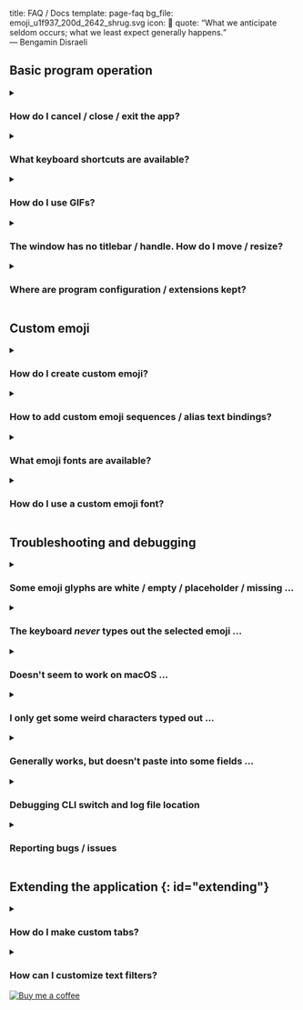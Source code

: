 title: FAQ / Docs
template: page-faq
bg_file: emoji_u1f937_200d_2642_shrug.svg
icon: 📘
quote: <q>What we anticipate seldom occurs; what we least expect generally happens.</q><br>— Bengamin Disraeli

## Basic program operation

<details markdown="1">
<summary><h3>How do I cancel / close / exit the app?</h3></summary>
To close EFCK, like any cancelable dialog, 
simply use Escape (<kbd>Esc</kbd>) key.
See here for additional [keyboard shortcuts](#keyboard-shortcuts).
</details>


<details markdown=1 id="keyboard-shortcuts">
<summary><h3>What keyboard shortcuts are available?</h3></summary>
EFCK responds to the following keyboard keys with
the specified actions:

* <kbd>Alt</kbd>+<kbd>E</kbd>: switch to _Emoji_ tab.
* <kbd>Alt</kbd>+<kbd>F</kbd>: switch to _Filters_ tab.
* <kbd>Alt</kbd>+<kbd>G</kbd>: switch to _GIFs_ tab.
* <kbd>Alt</kbd>+<kbd>O</kbd>: switch to _Options_ tab.
* <kbd>←</kbd>, <kbd>↑</kbd>, <kbd>→</kbd>, <kbd>↓</kbd> (arrow keys):
  move main view selection. To instead move the caret (text input cursor)
  in the text edit field, use e.g. <kbd>Ctrl</kbd>+<kbd>←</kbd> (or <kbd>Cmd</kbd>+<kbd>←</kbd> on macOS) or
  <kbd>Home</kbd> to move to the previous word.
* <kbd>Enter</kbd>: activate the current selection and issue the
  associated action (type out the chosen emoji or text,
  put stuff into system clipboard ...)
* <kbd>Alt</kbd>+<kbd>1</kbd> ... <kbd>Alt</kbd>+<kbd>9</kbd>: 
  select and activate the offset-numbered item in the view.
  Particularly useful in _Filters_ tab where the available
  transforms always maintain their sorted order regardless of input text.
* <kbd>Esc</kbd>: exit the application.
* <kbd>Ctrl</kbd>+<kbd>Alt</kbd>+<kbd>.</kbd>:
  **only on Windows**, this is installed to launch the Start Menu shortcut / program.
</details>


<details markdown="1">
<summary><h3>How do I use GIFs?</h3></summary>
Rather than activate the chosen GIF with <kbd>Enter</kbd> key (works on X11),
you can drag and drop it into the target receiver application. 
</details>


<details markdown="1">
<summary><h3>The window has no titlebar / handle. How do I move / resize?</h3></summary>
It is very modern for windows to draw their own window frames and reinvent
procedures for common window actions like resizing, moving, toggling state ...
These are called _client-side decorations_ and _branding_.
Who gives a f— what the user likes on their desktop.
"We gave you an app; you will submit to us, fully."
Digression over.

To resize the window, you can use the **size grip in the bottom right window corner**.

To move the window, you can **"pick it" on any background window surface**
(i.e. not the tabbar, not the text input field, not the main list view, 
but everything else).
</details>


<details markdown="1" id="config-home">
<summary><h3>Where are program configuration / extensions kept?</h3></summary>
EFCK stores it's files in user's local config home folder.
This location is platform dependent:

* **Windos**:  
  `%LOCALAPPDATA%\{APP_NAME}`  
  `%PROGRAMDATA%\{APP_NAME}` &nbsp;&nbsp;(sometimes)
* **macOS**:  
  `~/Library/Preferences/{APP_NAME}`
* **GNU/Linux/X11**:  
  `~/.config/{APP_NAME}`  
  `$XDG_CONFIG_HOME/{APP_NAME}` &nbsp;&nbsp;(if the variable is set).

In all above cases, `{APP_NAME}` stands for `"efck-chat-keyboard"`.
</details>



## Custom emoji

<details markdown=1 id="create-emoji">
<summary><h3>How do I create custom emoji?</h3></summary>
Emoji text characters are well-defined codepoints in the Unicode
Standard, released by the Unicode Consortium.
**You can't create your own emoji** in an interoperable manner, 
**but you can**
[_propose_ to the Unicode Consortium](https://www.unicode.org/emoji/proposals.html)
that a new emoji be added to Unicode standard.
Here is a
[list of current emoji proposals with their latest status](https://www.unicode.org/emoji/emoji-requests.html).

**You can also**
[add custom _emoji sequences_ and override text bindings](#emoji-custom-strings)
in EFCK.

**You _could_** [forge a new font](https://fontforge.org)
with custom images you pick assigned arbitrary codepoints
from the
[Unicode private use blocks](https://en.wikipedia.org/wiki/Private_Use_Areas)
and then make all your recipients use your font file,
but that's all unlikely and not really worthwhile. 
</details>


<details markdown="1" id="emoji-custom-strings">
<summary><h3>How to add custom emoji sequences / alias text bindings?</h3></summary>
You can create custom text aliases for emoji by adding lines to
_emoji-custom-strings.txt_ file kept in your
[config home folder](#config-home).

If the file doesn't exist, create it.
The expected format is simply the emoji character or sequence
(no whitespace allowed) followed by the desired text alias.
E.g.:

    # Comments are prefixed with '#' symbol and ignored
    # Line format: emoji_sequence any_text_alias
    👨🏿‍❤️‍💋‍👨🏿	gay
    😂🔫	blow brains out

For more inspiration, see [bundled _emoji-custom-strings.txt_](https://github.com/efck-chat-keyboard/efck/blob/master/efck/emoji-custom-strings.txt).
</details>


<details markdown=1 id="fonts">
<summary><h3>What emoji fonts are available?</h3></summary>

* **Apple Color Emoji** -- Emoji font on macOS and Apple devices.
* [**Noto Color Emoji**](https://fonts.google.com/noto/specimen/Noto+Color+Emoji)
  -- Google's emoji font used on Android and readily
  available on GNU/Linux.
* [**Twitter Color Emoji**](https://twemoji.twitter.com)
  -- A free-to-use Emoji font from Twitter,
  also shipped by Mozilla Firefox.
* **SegoeUI Emoji** -- Windows 7-11 emoji font.
* [**OpenMoji Color**](https://openmoji.org/)
  -- An open source emoji font that is currently in beta.
* **Joypixels** -- One needs a license to use the font. Geesh!
* [**Symbola**](https://dn-works.com/ufas/)
  -- A black and white font with fair Unicode 9.0 coverage.

Most fonts work well on Android/GNU/Linux/X11/fontconfig.
Presently, only the platform-shipped default fonts work
on Widows and macOS.

Note again, what emoji images your recipients see depends
solely on what emoji fonts are loaded on _their machines_,
therefore one might as well just stick with platform defaults.
</details>


<details markdown="1">
<summary><h3>How do I use a custom emoji font?</h3></summary>
By default, EFCK uses platform-default emoji font,
with fallback alternatives configured as are known to be supported.
You can force use of a custom emoji font family by setting
environment variable `ICON_FONT`. E.g.:

    export ICON_FONT="Twitter Color Emoji"
    ./efck-chat-keyboard

See instructions how to set environment variables
[on Linux](https://www.google.com/search?q=set+environment+variable+linux),
[on macOS](https://stackoverflow.com/questions/56307294/how-do-i-launch-a-mac-osx-macos-app-with-an-environment-variable-set),
and [on Windosw](https://www.google.com/search?q=set+environment+variable+windows).

Of course, the font has to be installed beforehand.
See here for [emoji font alternatives](#fonts).
</details>


## Troubleshooting and debugging

<details markdown="1">
<summary><h3>Some emoji glyphs are white / empty / placeholder / missing ...</h3></summary>
EFCK ships with official emoji sequences for the
[latest Unicode Standard](https://www.unicode.org/versions/latest/).
And cooking new emoji sequences is
[all the rage these days](#create-emoji).
**If you see only white empty squares**,
your platform emoji font (see [#fonts](#fonts)) and
any of the available fallback emoji fonts are, in fact,
missing glyphs for the associated code points.
What you can do is **update your font to the latest version**.
</details>


<details markdown="1">
<summary><h3>The keyboard <em>never</em> types out the selected emoji ...</h3></summary>

Typing out the text into the previously focused window may not be supported
on your platform. Typeout was tested working on Widosw, macOS,
Linux/X11 (using xdotool), and Linux/Wayland (using ydotool or wtype).

If it's not working for you on one of these platforms, please
[submit a bug report](#bug-report).
</details>


<details markdown="1">
<summary><h3>Doesn't seem to work on macOS ...</h3></summary>

Make sure you have followed [macOS installation notes]({filename}/pages/download.md#mac).
</details>


<details markdown="1">
<summary><h3>I only get some weird characters typed out ...</h3></summary>
If instead of the expected emoji or text the program types out
unexpected characters like empty rectangles or rectangles with some numbers
(like one of `𪛗�۝□`) or Chinese letters or strings like `&lt;ffffffff&gt;`,
**the issue likely lies with the receiving program**.
Please only raise new bug reports if you can't make it work
in a quality program like Firefox or Chromium.
</details>


<details markdown="1">
<summary><h3>Generally works, but doesn't paste into some fields ...</h3></summary>
The typeout function only works with **programs that _retain_
keyboard focus on the focused input field** even as their windows are
deactivated (unfocused).
Therefore, it works, for instance, with most browsers' location fields,
but it doesn't work with Windos' File Manager file rename operation
since the rename operation is canceled once the window loses focus.

**To augment the typeout function,
you can force use of system clipboard in _Options_ tab.**
</details>


<details id="debugging" markdown="1">
<summary><h3>Debugging CLI switch and log file location</h3></summary>
Use **`--debug` command line switch** to print debug messages on
stderr and into the log file.
Log file location is
`"$TMPDIR/efck-chat-keyboard-{timestamp}.log"`
where variable `$TMPDIR` is resolved as per the algorithm of
[Python's `tempfile.gettempdir()`](https://docs.python.org/3/library/tempfile.html#tempfile.gettempdir)
function.
</details>


<details id="bug-report" markdown="1">
<summary><h3>Reporting bugs / issues</h3></summary>
Please report bugs on the [issue tracker on GitHub](https://github.com/efck-chat-keyboard/efck/issues).
Please kindly revise
[contributing guidelines](https://github.com/efck-chat-keyboard/efck/blob/master/CONTRIBUTING.md),
in particular, see
[how to report bugs effectively](https://www.chiark.greenend.org.uk/~sgtatham/bugs.html). Thanks!
</details>


## Extending the application {: id="extending"}

<details markdown="1" id="custom-tabs">
<summary><h3>How do I make custom tabs?</h3></summary>
**EFCK is written in [Python programming language](https://www.python.org)
and based on [Qt widget framework](https://doc.qt.io/qtforpython/)**,
so you'll need some grasp of both.
In order to write a custom tab, simply extend
[`efck.tab.Tab`](https://github.com/efck-chat-keyboard/efck/blob/master/efck/tab.py)
class in your module file that you put in your
[config dir](#config-home)
"tabs" subdirectory (create it if doesn't exist,
or if the whole app config directory doesn't exist,
simply run `efck-chat-keyboard` for the first time
to create it).
Any `Tab`-extending class will be automatically
picked up by the app.

See [bundled tabs](https://github.com/efck-chat-keyboard/efck/tree/master/efck/tabs)
for code inspiration and don't hesitate to
drop by the discussion forum if you decide you need help.

If you write a custom feature tab that you consider may
endure wider interest of the public, please don't hesitate
to submit it for reference / promotion / inclusion.
</details>


<details markdown="1">
<summary><h3>How can I customize text filters?</h3></summary>
Create a python module in your
[config dir](#config-home)
"filters" subdirectory (create it if doesn't exist).
The module name will become the filter's name and
will affect its **sort order**. The module needs to define
one function as below:

    def func(text: str) -> str:
        transformed: str = ...  # transform text
        return transformed

    example = 'Placeholder to pass through func and show when text empty'

**To disable a built-in filter**, _name_ an empty file module
the same as the built-in filter you want to disable
(e.g. create empty file `$CONFIG_HOME/filters/bold.py`
to disable "bold" text transform).

See [bundled filters](https://github.com/efck-chat-keyboard/efck/tree/master/efck/filters)
for more transforming inspiration.
See also above [question on customizing tabs](#custom-tabs).
</details>


<div class="bmac"><a class href="https://www.buymeacoffee.com/__k_"><img alt="Buy me a coffee" src="{static}/images/BuyMeACoffee.webp"></a></div>
